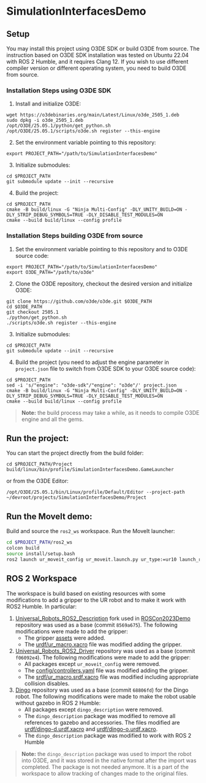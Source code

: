 # SimulationInterfacesDemo

## Setup

You may install this project using O3DE SDK or build O3DE from source. The instruction based on O3DE SDK installation was tested on Ubuntu 22.04 with ROS 2 Humble, and it requires Clang 12. If you wish to use different compiler version or different operating system, you need to build O3DE from source.

### Installation Steps using O3DE SDK

1. Install and initialize O3DE:
```shell
wget https://o3debinaries.org/main/Latest/Linux/o3de_2505_1.deb
sudo dpkg -i o3de_2505_1.deb
/opt/O3DE/25.05.1/python/get_python.sh
/opt/O3DE/25.05.1/scripts/o3de.sh register --this-engine 
```

2. Set the environment variable pointing to this repository:
```shell
export PROJECT_PATH="/path/to/SimulationInterfacesDemo"
```

3. Initialize submodules:
```shell
cd $PROJECT_PATH
git submodule update --init --recursive
```

4. Build the project:
```shell
cd $PROJECT_PATH
cmake -B build/linux -G "Ninja Multi-Config" -DLY_UNITY_BUILD=ON -DLY_STRIP_DEBUG_SYMBOLS=TRUE -DLY_DISABLE_TEST_MODULES=ON
cmake --build build/linux --config profile
```

### Installation Steps building O3DE from source

1. Set the environment variable pointing to this repository and to O3DE source code:
```shell
export PROJECT_PATH="/path/to/SimulationInterfacesDemo"
export O3DE_PATH="/path/to/o3de"
```

2. Clone the O3DE repository, checkout the desired version and initialize O3DE:
```shell
git clone https://github.com/o3de/o3de.git $O3DE_PATH
cd $O3DE_PATH
git checkout 2505.1
./python/get_python.sh
./scripts/o3de.sh register --this-engine
```

3. Initialize submodules:
```shell
cd $PROJECT_PATH
git submodule update --init --recursive
```

4. Build the project (you need to adjust the engine parameter in `project.json` file to switch from O3DE SDK to your O3DE source code):
```shell
cd $PROJECT_PATH
sed -i 's/"engine": "o3de-sdk"/"engine": "o3de"/' project.json
cmake -B build/linux -G "Ninja Multi-Config" -DLY_UNITY_BUILD=ON -DLY_STRIP_DEBUG_SYMBOLS=TRUE -DLY_DISABLE_TEST_MODULES=ON
cmake --build build/linux --config profile
```

> **Note:** the build process may take a while, as it needs to compile O3DE engine and all the gems.

## Run the project:

You can start the project directly from the build folder:
```shell
cd $PROJECT_PATH/Project
build/linux/bin/profile/SimulationInterfacesDemo.GameLauncher
```

or from the O3DE Editor:
```shell
/opt/O3DE/25.05.1/bin/Linux/profile/Default/Editor --project-path ~/devroot/projects/SimulationInterfacesDemo/Project 
```

## Run the MoveIt demo:

Build and source the `ros2_ws` workspace. Run the MoveIt launcher:
```bash
cd $PROJECT_PATH/ros2_ws
colcon build
source install/setup.bash
ros2 launch ur_moveit_config ur_moveit.launch.py ur_type:=ur10 launch_rviz:=true use_fake_hardware:=true use_sim_time:=true
```

## ROS 2 Workspace

The workspace is build based on existing resources with some modifications to add a gripper to the UR robot and to make it work with ROS2 Humble. In particular:
1. [Universal_Robots_ROS2_Description](https://github.com/UniversalRobots/Universal_Robots_ROS2_Description) fork used in [ROSCon2023Demo](https://github.com/RobotecAI/ROSCon2023Demo) repository was used as a base (commit `8569a675`). The following modifications were made to add the gripper:
    - The gripper [assets](./ros2_ws/src/Universal_Robots_ROS2_Description/urdf/finger_gripper) were added.
    - The [urdf/ur_macro.xacro](./ros2_ws/src/Universal_Robots_ROS2_Description/urdf/ur_macro.xacro) file was modified adding the gripper.
2. [Universal_Robots_ROS2_Driver](https://github.com/UniversalRobots/Universal_Robots_ROS2_Driver/tree/f06092e4f32ae1d042459cfaaae96b5c0ea1b21d) repository was used as a base (commit `f06092e4`). The following modifications were made to add the gripper:
    - All packages except `ur_moveit_config` were removed.
    - The [config/controllers.yaml](./ros2_ws/src/Universal_Robots_ROS2_Driver/ur_moveit_config/config/controllers.yaml) file was modified adding the gripper.
    - The [srdf/ur_macro.srdf.xacro](./ros2_ws/src/Universal_Robots_ROS2_Driver/ur_moveit_config/srdf/ur_macro.srdf.xacro) file was modified including appropriate collision disables.
3. [Dingo](https://github.com/dingo-cpr/dingo) repository was used as a base (commit `68806fd`) for the Dingo robot. The following modifications were made to make the robot usable without gazebo in ROS 2 Humble:
    - All packages except `dingo_description` were removed.
    - The `dingo_description` package was modified to remove all references to gazebo and accessories. The files modified are [urdf/dingo-d.urdf.xacro](./ros2_ws/src/dingo/dingo_description/urdf/dingo-d.urdf.xacro) and [urdf/dingo-o.urdf.xacro](./ros2_ws/src/dingo/dingo_description/urdf/dingo-o.urdf.xacro).
    - The `dingo_description` package was modified to work with ROS 2 Humble

> **Note:** the `dingo_description` package was used to import the robot into O3DE, and it was stored in the native format after the import was completed. The package is not needed anymore. It is a part of the workspace to allow tracking of changes made to the original files.
